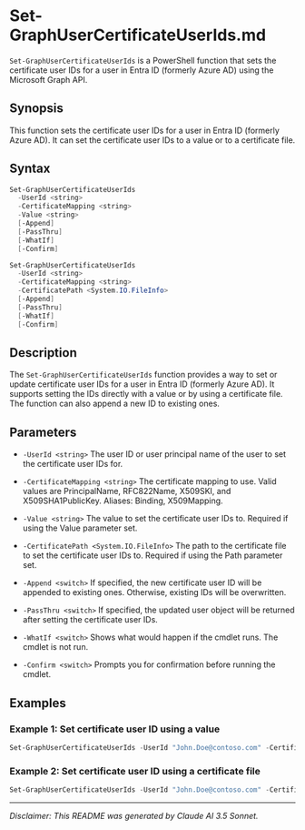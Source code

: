 # Set-GraphUserCertificateUserIds.md

`Set-GraphUserCertificateUserIds` is a PowerShell function that sets the certificate user IDs for a user in Entra ID (formerly Azure AD) using the Microsoft Graph API.

## Synopsis

This function sets the certificate user IDs for a user in Entra ID (formerly Azure AD). It can set the certificate user IDs to a value or to a certificate file.

## Syntax

```powershell
Set-GraphUserCertificateUserIds
  -UserId <string>
  -CertificateMapping <string>
  -Value <string>
  [-Append]
  [-PassThru]
  [-WhatIf]
  [-Confirm]

Set-GraphUserCertificateUserIds
  -UserId <string>
  -CertificateMapping <string>
  -CertificatePath <System.IO.FileInfo>
  [-Append]
  [-PassThru]
  [-WhatIf]
  [-Confirm]
```

## Description

The `Set-GraphUserCertificateUserIds` function provides a way to set or update certificate user IDs for a user in Entra ID (formerly Azure AD). It supports setting the IDs directly with a value or by using a certificate file. The function can also append a new ID to existing ones.

## Parameters

- `-UserId <string>`
  The user ID or user principal name of the user to set the certificate user IDs for.

- `-CertificateMapping <string>`
  The certificate mapping to use. Valid values are PrincipalName, RFC822Name, X509SKI, and X509SHA1PublicKey. Aliases: Binding, X509Mapping.

- `-Value <string>`
  The value to set the certificate user IDs to. Required if using the Value parameter set.

- `-CertificatePath <System.IO.FileInfo>`
  The path to the certificate file to set the certificate user IDs to. Required if using the Path parameter set.

- `-Append <switch>`
  If specified, the new certificate user ID will be appended to existing ones. Otherwise, existing IDs will be overwritten.

- `-PassThru <switch>`
  If specified, the updated user object will be returned after setting the certificate user IDs.

- `-WhatIf <switch>`
  Shows what would happen if the cmdlet runs. The cmdlet is not run.

- `-Confirm <switch>`
  Prompts you for confirmation before running the cmdlet.

## Examples

### Example 1: Set certificate user ID using a value
```powershell
Set-GraphUserCertificateUserIds -UserId "John.Doe@contoso.com" -CertificateMapping "PrincipalName" -Value "john.doe@contoso.com" -PassThru
```

### Example 2: Set certificate user ID using a certificate file
```powershell
Set-GraphUserCertificateUserIds -UserId "John.Doe@contoso.com" -CertificateMapping "PrincipalName" -CertificatePath "C:\Users\John.Doe\Documents\John.Doe.cer"
```

---

*Disclaimer: This README was generated by Claude AI 3.5 Sonnet.*
